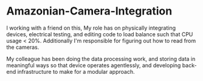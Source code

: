 # Amazonian-Camera-Integration

I working with a friend on this,
My role has on physically integrating devices, electrical testing, and editing code to load balance such that CPU usage < 20%. 
Additionally I'm responsible for figuring out how to read from the cameras.

My colleague has been doing the data processing work, and storing data in meaningful ways so that device operates agentlessly, and developing back-end infrastructure to make for a modular approach.
